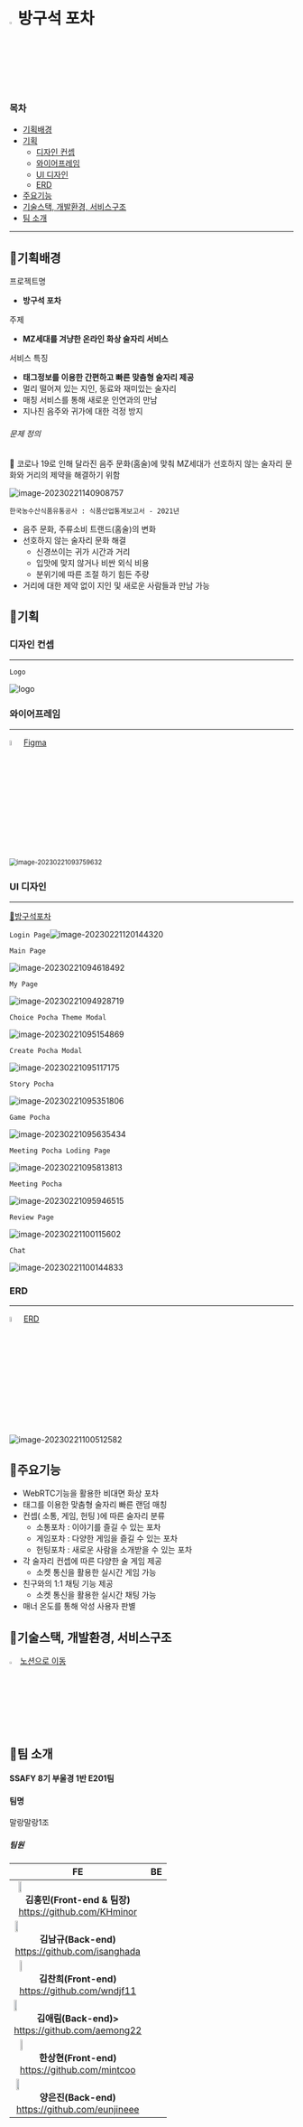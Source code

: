 # <img src = "./README.assets/pocha.gif" width = "3%"/>방구석 포차
### 목차

- [기획배경](#기획배경)
- [기획](#기획)
  - [디자인 컨셉](#디자인-컨셉)
  - [와이어프레임](#와이어프레임)
  - [UI 디자인](#ui-디자인)
  - [ERD](#erd)
- [주요기능](#주요기능)
- [기술스택, 개발환경, 서비스구조](#기술스택-개발환경-서비스구조)
- [팀 소개](#팀-소개)

---

## 🍺기획배경

프로젝트명

- **방구석 포차**

주제

- **MZ세대를 겨냥한 온라인 화상 술자리 서비스**

서비스 특징

- **태그정보를 이용한 간편하고 빠른 맞춤형 술자리 제공**
- 멀리 떨어져 있는 지인, 동료와 재미있는 술자리
- 매칭 서비스를 통해 새로운 인연과의 만남
- 지나친 음주와 귀가에 대한 걱정 방지

###### 문제 정의

💬 코로나 19로 인해 달라진 음주 문화(홈술)에 맞춰 MZ세대가 선호하지 않는 술자리 문화와 거리의 제약을 해결하기 위함

![image-20230221140908757](./README.assets/image-20230221140908757.png)

`한국농수산식품유통공사 : 식품산업통계보고서 - 2021년`

- 음주 문화, 주류소비 트랜드(홈술)의 변화
- 선호하지 않는 술자리 문화 해결
  - 신경쓰이는 귀가 시간과 거리
  - 입맛에 맞지 않거나 비싼 외식 비용
  - 분위기에 따른 조절 하기 힘든 주량
- 거리에 대한 제약 없이 지인 및 새로운 사람들과 만남 가능

## 🍺기획

### 디자인 컨셉

---

`Logo`

![logo](./README.assets/logo.gif)

### 와이어프레임

---

<img src="./README.assets/7a5ebfb0-0508-48ab-be9a-31b36ba53f97-cover.png" alt="7a5ebfb0-0508-48ab-be9a-31b36ba53f97-cover" width="5%" />[Figma](https://www.figma.com/file/j4Ip9hMmVco26mJ67COuSK/%EB%94%94%EC%9E%90%EC%9D%B8-%EB%AA%A9%EC%97%85?node-id=313%3A6109&t=D4PNG15Al40oJ0Uu-0)

<img src="./README.assets/image-20230221093759632.png" alt="image-20230221093759632" style="zoom:80%;" />

### UI 디자인

---

[🍻방구석포차](https://i8e201.p.ssafy.io/)

`Login Page`<img src="./README.assets/image-20230221120144320.png" alt="image-20230221120144320"  />

`Main Page`

![image-20230221094618492](./README.assets/image-20230221094618492-1676956383679-10.png)

`My Page`

![image-20230221094928719](./README.assets/image-20230221094928719-1676956443379-12.png)

`Choice Pocha Theme Modal`

![image-20230221095154869](./README.assets/image-20230221095154869.png)

`Create Pocha Modal`

![image-20230221095117175](./README.assets/image-20230221095117175.png)

`Story Pocha`

![image-20230221095351806](./README.assets/image-20230221095351806.png)

`Game Pocha`

![image-20230221095635434](./README.assets/image-20230221095635434.png)

`Meeting Pocha Loding Page`

![image-20230221095813813](./README.assets/image-20230221095813813.png)

`Meeting Pocha`

![image-20230221095946515](./README.assets/image-20230221095946515.png)

`Review Page`

![image-20230221100115602](./README.assets/image-20230221100115602.png)

`Chat`

![image-20230221100144833](./README.assets/image-20230221100144833.png)

### ERD

---

<img src="./README.assets/erd-2684250-2227990.webp" alt="erd-2684250-2227990" width="5%" />[ERD](https://www.erdcloud.com/d/C25xaNwzPPz9vNbGZ)

![image-20230221100512582](./README.assets/image-20230221100512582.png)

## 🍺주요기능

- WebRTC기능을 활용한 비대면 화상 포차
- 태그를 이용한 맞춤형 술자리 빠른 랜덤 매칭
- 컨셉( 소통, 게임, 헌팅 )에 따른 술자리 분류
  - 소통포차 : 이야기를 즐길 수 있는 포차
  - 게임포차 : 다양한 게임을 즐길 수 있는 포차
  - 헌팅포차 : 새로운 사람을 소개받을 수 있는 포차
- 각 술자리 컨셉에 따른 다양한 술 게임 제공
  - 소켓 통신을 활용한 실시간 게임 가능
- 친구와의 1:1 채팅 기능 제공
  - 소켓 통신을 활용한 실시간 채팅 가능
- 매너 온도를 통해 악성 사용자 판별

## 🍺기술스택, 개발환경, 서비스구조

<img src="./README.assets/notion_logo.png" alt="다운로드" width="3%" /> [노션으로 이동](https://www.notion.so/3b33e8ea242d475199a0533fac9d8aa9)

## 🍺팀 소개

#### SSAFY 8기 부울경 1반 E201팀

#### 팀명

말랑말랑1조

##### 팀원

<table >
  <thead>
    <th>FE</th>
    <th>BE</th>
  </thead>
  <tbody>
  <tr>
    <td style="display: flex; justify-content: center; align-items:center;">
      <div>
          <img src="https://avatars.githubusercontent.com/u/109326297?v=4" width="15%"/>
          <div style="display: flex; justify-content: center; align-items:center;"><b>김홍민(Front-end & 팀장)</b></div>
          <div style="display: flex; justify-content: center; align-items:center;"><a href="https://github.com/KHminor">https://github.com/KHminor</a></div>
      </div>
    </td>
    <td style="display: flex; justify-content: center; align-items:center;">
        <div>
          <img src="https://avatars.githubusercontent.com/u/90487843?v=4" width="15%"/>
          <div style="display: flex; justify-content: center; align-items:center;"><b>김남규(Back-end)</b></div>
          <div style="display: flex; justify-content: center; align-items:center;"><a href="https://github.com/isanghada">https://github.com/isanghada</a></div>
      </div>
    </td>
  </tr>
  <tr>
    <td style="display: flex; justify-content: center; align-items:center;">
      <div>
        <img src="https://avatars.githubusercontent.com/u/73467750?v=4" width="15%" border="solid"/>
        <div style="display: flex; justify-content: center; align-items:center;"><b>김찬희(Front-end)</b></div>
        <div style="display: flex; justify-content: center; align-items:center;"><a href="https://github.com/wndjf11">https://github.com/wndjf11</a></div>
      </div>
    </td>
    <td style="display: flex; justify-content: center; align-items:center;">
      <div>
          <img src="https://avatars.githubusercontent.com/u/55730504?v=4" width="15%"/>
          <div style="display: flex; justify-content: center; align-items:center;"><b>김애림(Back-end)></b></div>
          <div style="display: flex; justify-content: center; align-items:center;"><a href="https://github.com/aemong22">https://github.com/aemong22</a></div>      
      </div>
    </td>
  </tr>
  <tr>
    <td style="display: flex; justify-content: center; align-items:center;">
      <div>
        <img src="https://avatars.githubusercontent.com/u/109326433?v=4" width="15%"/>
        <div style="display: flex; justify-content: center; align-items:center;"><b>한상현(Front-end)</b></div>
        <div style="display: flex; justify-content: center; align-items:center;"><a href="https://github.com/mintcoo">https://github.com/mintcoo</a></div>
      </div>
    </td>
    <td style="display: flex; justify-content: center; align-items:center;">
      <div>
        <img src="https://avatars.githubusercontent.com/u/108562895?v=4" width="15%"/>
        <div style="display: flex; justify-content: center; align-items:center;"><b>양은진(Back-end)</b></div>
        <div style="display: flex; justify-content: center; align-items:center;"><a href="https://github.com/eunjineee">https://github.com/eunjineee</a></div>
      </div>
    </td>
  </tbody>
</table>
